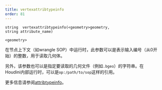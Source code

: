 ```yaml
---
title: vertexattribtypeinfo
order: 81
---
```

`string  vertexattribtypeinfo(<geometry>geometry, string attribute_name)`

`<geometry>`

在节点上下文（如wrangle SOP）中运行时，此参数可以是表示输入编号（从0开始）的整数，用于读取几何体。

另外，该参数也可以是指定要读取的几何文件（例如`.bgeo`）的字符串。在Houdini内部运行时，可以是`op:/path/to/sop`这样的引用。

更多信息请参阅[attribtypeinfo](./attribtypeinfo "返回几何属性的转换元数据。")。
